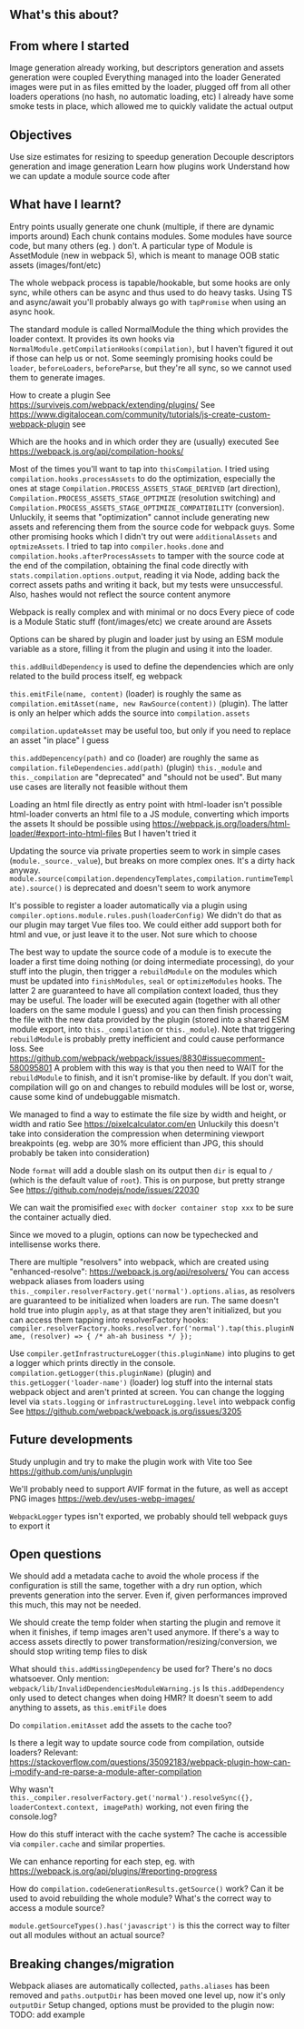 ## What's this about?

## From where I started

Image generation already working, but descriptors generation and assets generation were coupled
Everything managed into the loader
Generated images were put in as files emitted by the loader, plugged off from all other loaders operations (no hash, no automatic loading, etc)
I already have some smoke tests in place, which allowed me to quickly validate the actual output

## Objectives

Use size estimates for resizing to speedup generation
Decouple descriptors generation and image generation
Learn how plugins work
Understand how we can update a module source code after

## What have I learnt?

Entry points usually generate one chunk (multiple, if there are dynamic imports around)
Each chunk contains modules. Some modules have source code, but many others (eg. ) don't.
A particular type of Module is AssetModule (new in webpack 5), which is meant to manage OOB static assets (images/font/etc)

The whole webpack process is tapable/hookable, but some hooks are only sync, while others can be async and thus used to do heavy tasks.
Using TS and async/await you'll probably always go with `tapPromise` when using an async hook.

The standard module is called NormalModule the thing which provides the loader context. It provides its own hooks via `NormalModule.getCompilationHooks(compilation)`, but I haven't figured it out if those can help us or not.
Some seemingly promising hooks could be `loader`, `beforeLoaders`, `beforeParse`, but they're all sync, so we cannot used them to generate images.

How to create a plugin
See https://survivejs.com/webpack/extending/plugins/
See https://www.digitalocean.com/community/tutorials/js-create-custom-webpack-plugin
see

Which are the hooks and in which order they are (usually) executed
See https://webpack.js.org/api/compilation-hooks/

Most of the times you'll want to tap into `thisCompilation`.
I tried using `compilation.hooks.processAssets` to do the optimization, especially the ones at stage `Compilation.PROCESS_ASSETS_STAGE_DERIVED` (art direction), `Compilation.PROCESS_ASSETS_STAGE_OPTIMIZE` (resolution switching) and `Compilation.PROCESS_ASSETS_STAGE_OPTIMIZE_COMPATIBILITY` (conversion).
Unluckily, it seems that "optimization" cannot include generating new assets and referencing them from the source code for webpack guys.
Some other promising hooks which I didn't try out were `additionalAssets` and `optmizeAssets`.
I tried to tap into `compiler.hooks.done` and `compilation.hooks.afterProcessAssets` to tamper with the source code at the end of the compilation, obtaining the final code directly with `stats.compilation.options.output`, reading it via Node, adding back the correct assets paths and writing it back, but my tests were unsuccessful.
Also, hashes would not reflect the source content anymore

Webpack is really complex and with minimal or no docs
Every piece of code is a Module
Static stuff (font/images/etc) we create around are Assets

Options can be shared by plugin and loader just by using an ESM module variable as a store, filling it from the plugin and using it into the loader.

`this.addBuildDependency` is used to define the dependencies which are only related to the build process itself, eg webpack

`this.emitFile(name, content)` (loader) is roughly the same as `compilation.emitAsset(name, new RawSource(content))` (plugin). The latter is only an helper which adds the source into `compilation.assets`

`compilation.updateAsset` may be useful too, but only if you need to replace an asset "in place" I guess

`this.addDepencency(path)` and co (loader) are roughly the same as `compilation.fileDependencies.add(path)` (plugin)
`this._module` and `this._compilation` are "deprecated" and "should not be used". But many use cases are literally not feasible without them

Loading an html file directly as entry point with html-loader isn't possible
html-loader converts an html file to a JS module, converting which imports the assets
It should be possible using https://webpack.js.org/loaders/html-loader/#export-into-html-files
But I haven't tried it

Updating the source via private properties seem to work in simple cases (`module._source._value`), but breaks on more complex ones. It's a dirty hack anyway.
`module.source(compilation.dependencyTemplates,compilation.runtimeTemplate).source()` is deprecated and doesn't seem to work anymore

It's possible to register a loader automatically via a plugin using `compiler.options.module.rules.push(loaderConfig)`
We didn't do that as our plugin may target Vue files too. We could either add support both for html and vue, or just leave it to the user. Not sure which to choose

The best way to update the source code of a module is to execute the loader a first time doing nothing (or doing intermediate processing), do your stuff into the plugin, then trigger a `rebuildModule` on the modules which must be updated into `finishModules`, `seal` or `optimizeModules` hooks. The latter 2 are guaranteed to have all compilation context loaded, thus they may be useful. The loader will be executed again (together with all other loaders on the same module I guess) and you can then finish processing the file with the new data provided by the plugin (stored into a shared ESM module export, into `this._compilation` or `this._module`).
Note that triggering `rebuildModule` is probably pretty inefficient and could cause performance loss.
See https://github.com/webpack/webpack/issues/8830#issuecomment-580095801
A problem with this way is that you then need to WAIT for the `rebuildModule` to finish, and it isn't promise-like by default.
If you don't wait, compilation will go on and changes to rebuild modules will be lost or, worse, cause some kind of undebuggable mismatch.

We managed to find a way to estimate the file size by width and height, or width and ratio
See https://pixelcalculator.com/en
Unluckily this doesn't take into consideration the compression when determining viewport breakpoints (eg. webp are 30% more efficient than JPG, this should probably be taken into consideration)

Node `format` will add a double slash on its output then `dir` is equal to `/` (which is the default value of `root`).
This is on purpose, but pretty strange
See https://github.com/nodejs/node/issues/22030

We can wait the promisified `exec` with `docker container stop xxx` to be sure the container actually died.

Since we moved to a plugin, options can now be typechecked and intellisense works there.

There are multiple "resolvers" into webpack, which are created using "enhanced-resolve": https://webpack.js.org/api/resolvers/
You can access webpack aliases from loaders using `this._compiler.resolverFactory.get('normal').options.alias`, as resolvers are guaranteed to be initialized when loaders are run.
The same doesn't hold true into plugin `apply`, as at that stage they aren't initialized, but you can access them tapping into resolverFactory hooks: `compiler.resolverFactory.hooks.resolver.for('normal').tap(this.pluginName, (resolver) => { /* ah-ah business */ });`

Use `compiler.getInfrastructureLogger(this.pluginName)` into plugins to get a logger which prints directly in the console.
`compilation.getLogger(this.pluginName)` (plugin) and `this.getLogger('loader-name')` (loader) log stuff into the internal stats webpack object and aren't printed at screen.
You can change the logging level via `stats.logging` or `infrastructureLogging.level` into webpack config
See https://github.com/webpack/webpack.js.org/issues/3205

## Future developments

Study unplugin and try to make the plugin work with Vite too
See https://github.com/unjs/unplugin

We'll probably need to support AVIF format in the future, as well as accept PNG images
https://web.dev/uses-webp-images/

`WebpackLogger` types isn't exported, we probably should tell webpack guys to export it

## Open questions

We should add a metadata cache to avoid the whole process if the configuration is still the same, together with a dry run option, which prevents generation into the server.
Even if, given performances improved this much, this may not be needed.

We should create the temp folder when starting the plugin and remove it when it finishes, if temp images aren't used anymore.
If there's a way to access assets directly to power transformation/resizing/conversion, we should stop writing temp files to disk

What should `this.addMissingDependency` be used for? There's no docs whatsoever. Only mention: `webpack/lib/InvalidDependenciesModuleWarning.js`
Is `this.addDependency` only used to detect changes when doing HMR? It doesn't seem to add anything to assets, as `this.emitFile` does

Do `compilation.emitAsset` add the assets to the cache too?

Is there a legit way to update source code from compilation, outside loaders?
Relevant: https://stackoverflow.com/questions/35092183/webpack-plugin-how-can-i-modify-and-re-parse-a-module-after-compilation

Why wasn't `this._compiler.resolverFactory.get('normal').resolveSync({}, loaderContext.context, imagePath)` working, not even firing the console.log?

How do this stuff interact with the cache system? The cache is accessible via `compiler.cache` and similar properties.

We can enhance reporting for each step, eg. with https://webpack.js.org/api/plugins/#reporting-progress

How do `compilation.codeGenerationResults.getSource()` work? Can it be used to avoid rebuilding the whole module? What's the correct way to access a module source?

`module.getSourceTypes().has('javascript')` is this the correct way to filter out all modules without an actual source?

## Breaking changes/migration

Webpack aliases are automatically collected, `paths.aliases` has been removed and `paths.outputDir` has been moved one level up, now it's only `outputDir`
Setup changed, options must be provided to the plugin now: TODO: add example
